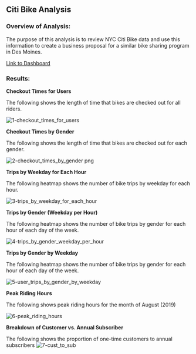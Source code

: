 ## Citi Bike Analysis

### Overview of Analysis:
The purpose of this analysis is to review NYC Citi Bike data and use this information to create a business proposal for a similar bike sharing program in Des Moines.

[Link to Dashboard](https://public.tableau.com/app/profile/trina8852/viz/CitiBikeAnalysis_16332922400160/CitiBike)



### Results:
**Checkout Times for Users**

The following shows the length of time that bikes are checked out for all riders.

![1-checkout_times_for_users](https://user-images.githubusercontent.com/86018601/135770486-6574e8a9-4818-46e0-a714-aca4a5e79d14.png)



**Checkout Times by Gender**

The following shows the length of time that bikes are checked out for each gender.

![2-checkout_times_by_gender png](https://user-images.githubusercontent.com/86018601/135772153-94bcffa8-b1af-4a02-b452-0ddc3fbcffa9.png)



**Trips by Weekday for Each Hour**

The following heatmap shows the number of bike trips by weekday for each hour.

![3-trips_by_weekday_for_each_hour](https://user-images.githubusercontent.com/86018601/135772202-c30cc781-d7e6-4c1c-9d0a-d33b9859e2d5.png)



**Trips by Gender (Weekday per Hour)**

The following heatmap shows the number of bike trips by gender for each hour of each day of the week.

![4-trips_by_gender_weekday_per_hour](https://user-images.githubusercontent.com/86018601/135772263-a6308513-71d0-4604-8937-92e5980aa36c.png)



**Trips by Gender by Weekday** 

The following heatmap shows the number of bike trips by gender for each hour of each day of the week.

![5-user_trips_by_gender_by_weekday](https://user-images.githubusercontent.com/86018601/135772267-9cd7a01c-1289-44f7-b852-9a36b5ee92ab.png)



**Peak Riding Hours**

The following shows peak riding hours for the month of August (2019)

![6-peak_riding_hours](https://user-images.githubusercontent.com/86018601/135772293-81ab9142-6a0e-40c9-aa80-ac5270c18433.png)



**Breakdown of Customer vs. Annual Subscriber**

The following shows the proportion of one-time customers to annual subscribers
![7-cust_to_sub](https://user-images.githubusercontent.com/86018601/135772312-6e1b6ae0-bd5b-4ca9-8b74-a1b2591470ad.png)





